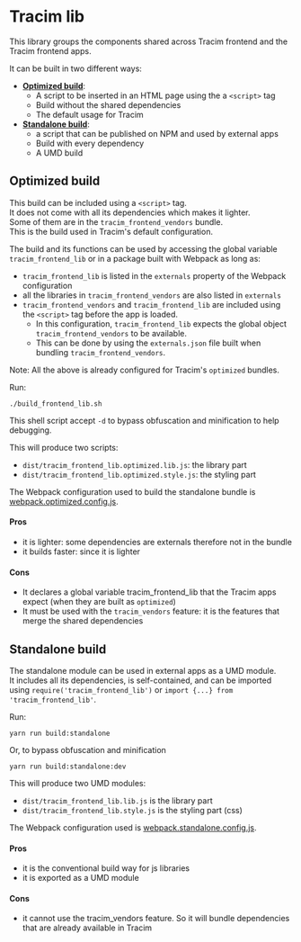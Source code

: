 Tracim lib
==========

This library groups the components shared across Tracim frontend and the Tracim frontend apps.

It can be built in two different ways:

- [**Optimized build**](#optimized-build):
  - A script to be inserted in an HTML page using the a `<script>` tag
  - Build without the shared dependencies
  - The default usage for Tracim
- [**Standalone build**](#standalone-build):
  - a script that can be published on NPM and used by external apps
  - Build with every dependency
  - A UMD build

## Optimized build

This build can be included using a `<script>` tag.  
It does not come with all its dependencies which makes it lighter.  
Some of them are in the `tracim_frontend_vendors` bundle.  
This is the build used in Tracim's default configuration.

The build and its functions can be used by accessing the global variable `tracim_frontend_lib` or in a package built with Webpack as long as:

- `tracim_frontend_lib` is listed in the `externals` property of the Webpack configuration
- all the libraries in `tracim_frontend_vendors` are also listed in `externals`
- `tracim_frontend_vendors` and `tracim_frontend_lib` are included using the `<script>` tag before the app is loaded.
  - In this configuration, `tracim_frontend_lib` expects the global object `tracim_frontend_vendors` to be available.
  - This can be done by using the `externals.json` file built when bundling `tracim_frontend_vendors`.
  
Note: All the above is already configured for Tracim's `optimized` bundles.

Run:

    ./build_frontend_lib.sh

This shell script accept `-d` to bypass obfuscation and minification to help debugging.

This will produce two scripts:
- `dist/tracim_frontend_lib.optimized.lib.js`: the library part
- `dist/tracim_frontend_lib.optimized.style.js`: the styling part

The Webpack configuration used to build the standalone bundle is [webpack.optimized.config.js](./webpack.optimized.config.js).

#### Pros
- it is lighter: some dependencies are externals therefore not in the bundle
- it builds faster: since it is lighter

#### Cons
- It declares a global variable tracim_frontend_lib that the Tracim apps expect (when they are built as `optimized`)
- It must be used with the `tracim_vendors` feature: it is the features that merge the shared dependencies

## Standalone build

The standalone module can be used in external apps as a UMD module.  
It includes all its dependencies, is self-contained, and can be imported using
`require('tracim_frontend_lib')` or `import {...} from 'tracim_frontend_lib'`.

Run:

    yarn run build:standalone

Or, to bypass obfuscation and minification

    yarn run build:standalone:dev

This will produce two UMD modules:
- `dist/tracim_frontend_lib.lib.js` is the library part
- `dist/tracim_frontend_lib.style.js` is the styling part (css)

The Webpack configuration used is [webpack.standalone.config.js](./webpack.standalone.config.js).

#### Pros
- it is the conventional build way for js libraries
- it is exported as a UMD module

#### Cons
- it cannot use the tracim_vendors feature. So it will bundle dependencies that are already available in Tracim
